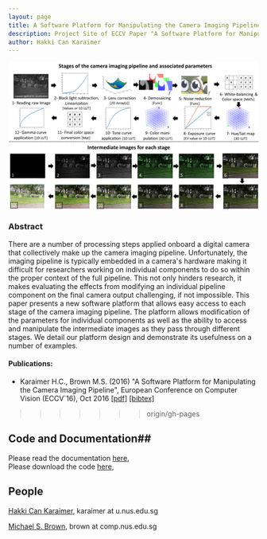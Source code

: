 ```yaml
---
layout: page
title: A Software Platform for Manipulating the Camera Imaging Pipeline
description: Project Site of ECCV Paper "A Software Platform for Manipulating the Camera Imaging Pipeline"
author: Hakki Can Karaimer
---
```

![](./image/Fig_02_pipeline_figure_final.png)

### Abstract ###
 There are a number of processing steps applied onboard a digital camera that collectively make up the camera imaging pipeline.   Unfortunately, the imaging pipeline is typically embedded in a camera's hardware making it difficult for researchers working on individual components to do so within the proper context of the full pipeline.  This not only hinders research, it makes evaluating the effects from modifying an individual pipeline component on the final camera output challenging, if not impossible.  This paper presents a new software platform that allows easy access to each stage of the camera imaging pipeline.   The platform allows modification of the parameters for individual components as well as the ability to access and manipulate the intermediate images as they pass through different stages.  We detail our platform design and demonstrate its usefulness on a number of examples.

#### Publications: ####
* Karaimer H.C., Brown M.S. (2016) "A Software Platform for Manipulating the Camera Imaging Pipeline", European Conference on Computer Vision (ECCV`16), Oct 2016 [[pdf]]() [[bibtex]](.\bib\karaimer_brown_ECCV16.bib) 

>>>>>>> origin/gh-pages
## Code and Documentation##

Please read the documentation [here](),   
Please download the code [here](),   

## People ##
[Hakki Can Karaimer](https://karaimer.github.io/), 	karaimer at u.nus.edu.sg

[Michael S. Brown](https://www.comp.nus.edu.sg/~brown/), 	brown at comp.nus.edu.sg
